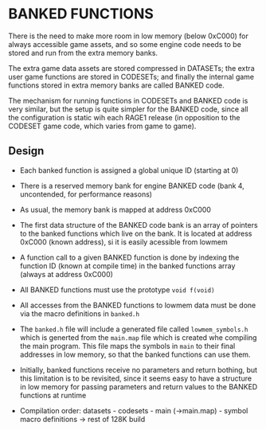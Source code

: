 # BANKED FUNCTIONS

There is the need to make more room in low memory (below 0xC000) for always
accessible game assets, and so some engine code needs to be stored and run
from the extra memory banks.

The extra game data assets are stored compressed in DATASETs; the extra user
game functions are stored in CODESETs; and finally the internal game
functions stored in extra memory banks are called BANKED code.

The mechanism for running functions in CODESETs and BANKED code is very
similar, but the setup is quite simpler for the BANKED code, since all the
configuration is static wih each RAGE1 release (in opposition to the CODESET
game code, which varies from game to game).

## Design

- Each banked function is assigned a global unique ID (starting at 0)

- There is a reserved memory bank for engine BANKED code (bank 4,
  uncontended, for performance reasons)

- As usual, the memory bank is mapped at address 0xC000

- The first data structure of the BANKED code bank is an array of pointers
  to the banked functions which live on the bank. It is located at address
  0xC000 (known address), si it is easily acessible from lowmem

- A function call to a given BANKED function is done by indexing the
  function ID (known at compile time) in the banked functions array (always
  at address 0xC000)

- All BANKED functions must use the prototype `void f(void)`

- All accesses from the BANKED functions to lowmem data must be done via the
  macro definitions in `banked.h`

- The `banked.h` file will include a generated file called
  `lowmem_symbols.h` which is generted from the `main.map` file which is
  created whe compiling the main program. This file maps the symbols in
  `main` to their final addresses in low memory, so that the banked
  functions can use them.

- Initially, banked functions receive no parameters and return bothing, but
  this limitation is to be revisited, since it seems easy to have a
  structure in low memory for passing parameters and return values to the
  BANKED functions at runtime

- Compilation order: datasets - codesets - main (->main.map) - symbol macro
  definitions -> rest of 128K build